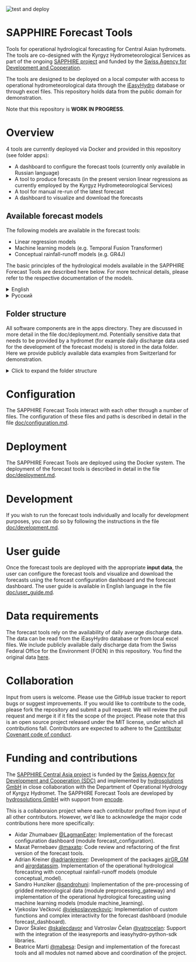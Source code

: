 ![test and deploy](https://github.com/hydrosolutions/SAPPHIRE_Forecast_Tools/actions/workflows/test_deploy_main.yml/badge.svg)

# SAPPHIRE Forecast Tools
Tools for operational hydrological forecasting for Central Asian hydromets. The tools are co-designed with the Kyrgyz Hydrometeorological Services as part of the ongoing [SAPPHIRE project](https://www.hydrosolutions.ch/projects/sapphire-central-asia) and funded by the [Swiss Agency for Development and Cooperation](https://www.eda.admin.ch/eda/en/home/fdfa/organisation-fdfa/directorates-divisions/sdc.html).

The tools are designed to be deployed on a local computer with access to operational hydrometeorological data through the [iEasyHydro](https://ieasyhydro.org) database or through excel files. This repository holds data from the public domain for demonstration.

Note that this repository is **WORK IN PROGRESS**.

# Overview
4 tools are currently deployed via Docker and provided in this repository (see folder apps):
  - A dashboard to configure the forecast tools (currently only available in Russian language)
  - A tool to produce forecasts (in the present version linear regressions as currently employed by the Kyrgyz Hydrometeorological Services)
  - A tool for manual re-run of the latest forecast
  - A dashboard to visualize and download the forecasts

## Available forecast models
The following models are available in the forecast tools:
  - Linear regression models
  - Machine learning models (e.g. Temporal Fusion Transformer)
  - Conceptual rainfall-runoff models (e.g. GR4J)

The basic principles of the hydrological models available in the SAPPHIRE Forecast Tools are described here below. For more technical details, please refer to the respective documentation of the models.

<details>

<summary>English</summary>

**Empirical models**
Empirical models are based on statistical relationships that link the runoff to be predicted with data that is correlated with it, such as recent runoff, snow conditions, rainfall, or temperature.

***Linear regression***
The linear regression (LR) method currently implemented is only considering past runoff and no other predictors for runoff. It is the only method that does not consider weather forecasts for forecasting. It is also the only method which produces pentadal average runoff one day before the start of each pentad and not daily forecasts.

***Autoregressive model***
The auto-regressive integrated moving average (ARIMA) model is often used in the literature to forecast time series data with trend and seasonality.

***Machine learning models***
Machine learning (ML) models are empirical models which can handle many predictors and non-linearity as well as complex relationships that cannot easily be captured by other model types. The machine learning models learn common patterns applicable to all rivers as opposed to tailoring models to individual rivers. We therefore have one model of each model type that is applied to make forecasts for all mountainous rivers.
ML models include static features (elevation, land use, etc.) into the model as predictors.
The currently available machine learning models are suited for forecasting time series with complex patterns. The average forecast of all 3 machine learning models is called the Neural Ensemble (NE).

*Temporal Fusion Transformer (TFT)*
TFT models learn which parts of the entire time series are most important predictors to forecast patterns in the runoff. They are especially good at identifying both short-term and long-term dependencies dynamically (a mechanism called attention) which might be missed by simpler methods as TIDE and are therefore suited for handling slow and/or complex processes. The TFT is the most sophisticated but also the most complex and resource intensive ML model.

*Time-Series Dense Encoder (TIDE)*
TIDE models, like TFT models, learn which parts of the time series are most important but then simplify the time series for forecasting (a mechanism called dense encoding leading to a simplification of the attention mechanism). It is faster and easier to train than TFT but may not capture very slow or complex relationships between the data.

*Time-series Mixer (TSMIXER)*
While TFT and TIDE use static data as a separate layer next to the time-series data, TSMIXER combines both data types and different time steps across time steps and evaluates the impact of each static feature on the dynamic feature. This process is called mixing and allows the model to capture the influence of static features in a more integrated way than TFT and TIDE. TSMIXER is simpler and therefore easier to train than TFT and TIDE, but it does not have the attention mechanism.

**Conceptual models**
Conceptual rainfall runoff models (RRM) implement the main runoff formation processes in a spatially semi-distributed way. Semi-distributed means that we define zones with similar runoff formation characteristics and accumulate runoff from these zones at the outlet. In the Forecast Tools, we correct the simulated forecasts using measured runoff data in a process called Data Assimilation and therefore call the model Rainfall Runoff Assimilation Model (RRAM). Our models uncertainties in model parameters and forcing into account. The forecast range is determined by the parameter and the forcing uncertainty.
This type of forecasting is state-of-the-art and often used in operational runoff forecasting in Central Europe. We have this model type for Ala Archa and Toktogul Inflow only because model setup, calibration and validation are much more involved than for empirical models.

**Ensemble Mean (EM)**
The average pentadal forecast over all models which have a forecast accuracy of 80% or higher is combined in the ensemble mean.
</details>

<details>

<summary>Русский</summary>

**Эмпирические модели**
Эмпирические модели основаны на статистических взаимосвязях, которые связывают прогнозируемый сток с данными, с ним коррелирующими, такими как недавний сток, снег, осадки или температура.

***Линейная регрессия***
Метод линейной регрессии (LR), реализованный в данный момент, учитывает только прошлый сток и не использует другие предикторы для стока. Это единственный метод, который не использует прогнозы погоды для предсказания. Также это единственный метод, который производит пентадальные средние значения стока за день до начала каждого пентада, а не ежедневные прогнозы.

***Автопрогнозирующая модель***
Модель авторегрессионного интегрированного скользящего среднего (ARIMA) часто используется в литературе для прогнозирования временных рядов с трендом и сезонностью.

***Модели машинного обучения***
Модели машинного обучения (ML) — это эмпирические модели, которые могут обрабатывать множество предикторов и нелинейности, а также сложные зависимости, которые трудно захватить другими типами моделей. Модели машинного обучения изучают общие закономерности, применимые ко всем рекам, в отличие от создания моделей для отдельных рек. Поэтому для всех горных рек используется по одной модели каждого типа.
Модели машинного обучения включают статические характеристики (высота над уровнем моря, тип подстилающей поверхности и др.) как предикторы.
Доступные в настоящее время модели машинного обучения подходят для прогнозирования временных рядов с комплексными паттернами. Средний прогноз всех 3 моделей машинного обучения называется Нейронным ансамблем (NE).

*Temporal Fusion Transformer (TFT)*
Модели TFT изучают, какие части всего временного ряда являются наиболее важными предсказателями для прогнозирования паттернов стока. Они особенно хороши в выявлении как краткосрочных, так и долгосрочных зависимостей динамически (механизм, называемый вниманием), которые могут быть упущены более простыми методами, такими как TIDE, и поэтому подходят для обработки медленных и/или сложных процессов. TFT является самой сложной, но также и самой ресурсозатратной моделью машинного обучения.

*Time-Series Dense Encoder (TIDE)*
Модели TIDE, как и модели TFT, изучают, какие части временного ряда наиболее важны, но затем упрощают временной ряд для прогнозирования (механизм, называемый плотным кодированием, что приводит к упрощению механизма внимания). Эта модель быстрее и проще в обучении, чем TFT, но может не захватывать очень медленные или сложные зависимости между данными.

*Time-series Mixer (TSMIXER)*
В то время как TFT и TIDE используют статические данные как отдельный слой рядом с данными временного ряда, TSMIXER сочетает оба типа данных и различные временные шаги и оценивает влияние каждого статического признака на динамический признак. Этот процесс называется смешиванием и позволяет модели захватывать влияние статических признаков более интегрированным способом, чем TFT и TIDE. TSMIXER проще и поэтому легче обучать, чем TFT и TIDE, но он не имеет механизма внимания.

**Концептуальные модели**
Концептуальные модели формирования стока (RRM) реализуют основные процессы формирования стока в пространственно полусмещенном виде. Полусмещенное означает, что мы определяем зоны с похожими характеристиками формирования стока и аккумулируем сток из этих зон на выходе. В инструментах прогнозирования мы корректируем смоделированные прогнозы с использованием измеренных данных о стоке в процессе, называемом ассимиляцией данных, и поэтому называем модель Моделью ассимиляции стока (RRAM). Мы учитываем неопределенности в параметрах модели и воздействии. Диапазон прогноза определяется неопределенностью параметров и воздействия.
Этот тип прогнозирования является современным и часто используется в оперативном прогнозировании стока в Центральной Европе. Мы имеем этот тип модели только для Ала-Арчи и притока в Токтогул, так как настройка модели, калибровка и валидация гораздо более сложны, чем для эмпирических моделей.

**Среднее ансамбля (EM)**
Средний пентадальный прогноз по всем моделям с точностью прогноза 80% и выше комбинируется в ансамблевое среднее.


</details>


## Folder structure
All software components are in the apps directory. They are discussed in more detail in the file doc/deployment.md.
Potentially sensitive data that needs to be provided by a hydromet (for example daily discharge data used for the development of the forecast models) is stored in the data folder. Here we provide publicly available data examples from Switzerland for demonstration.
<details>
<summary>Click to expand the folder structure</summary>
Files that need to be reviewed and potentially edited or replaced for local deployment are highlighted with a #.


- `SAPPHIRE_FORECAST_TOOLS`
  - `apps`: The software components of the SAPPHIRE Forecast Tools.
    - `backend` (being deprecated): The backend of the forecast tools. This is the component that produces the forecasts.
    - `config`: A demo-configuration of the forecast tools.
      - `locale`: Translations for the forecast dashboard. Currently only available in English and Russian language.
      - `.env`: Holds file and folder paths as well as access information to the iEasyHydro Database. This file is read by all forecast tools when deployed using Docker.
      - `.env_develop`: Same as .env but for local development. This file is read by all forecast tools when run locally as local folder structure differs from deployed folder structure.
      - `#config_all_stations_library.json`: Information about all stations that are potentially available for the forecasting tools. This includes station codes, names, and coordinates.
      - `#config_development_restrict_station_selection.json`: A list of stations that are available for the development of the forecast models. This file restricts the stations selected by the forecast configuration dashboard to the stations that are actually available for development.
      - `config_output.json`: Defines what outputs are generated by the forecast tools. This file is written by the forecast configuration dashboard.
      - `config_stations_selection.json`: A list of stations selected for the production of forecasts. This file is written by the forecast configuration dashboard.
    - `configuration_dashboard`: A user interface to configure for which stations forecasts are produced and what outputs are generated. The dashboard is written in R and uses the Shiny framework.
      - `www`: Static files (icon Station.jpg) used by the dashboard.
      - `dockerfile`: Dockerfile to build the docker image for the forecast configuration dashboard.
      - `forecast_configuration.R`: The R script that runs the forecast configuration dashboard.
    - `forecast_dashboard`: A user interface to visualize and download the forecasts. The dashboard is written in python and uses the panel framework.
      - `www`: Static files (icon Pentad.jpg) used by the dashboard.
      - `Dockerfile`: Dockerfile to build the docker image for the forecast dashboard.
      - `forecast_dashboard.py`: The python script that runs the forecast dashboard.
    - `iEasyHydroForecast`: A collection of python functions that are used by the linear regression tool.
    - `internal_data`: Data that is written and used by the forecast tools.
      - `forecasts_pentad.csv`: The forecasts produced by the forecast backend. This file is written by the forecast backend and read by the forecast dashboard.
      - `hydrograph_day.csv`: Daily data used for visualization. This file is written by the forecast configuration dashboard and read by the forecast backend.
      - `hydrograph_pentad.csv`: Pentad data used for visualization. This file is written by the forecast configuration dashboard and read by the forecast backend.
      - `latest_successful_run.txt`: A text file that holds the date of the latest successful run of the forecast backend. This file is written and read by the forecast backend.
    - `reset_forecast_run_date`: A module used to re-run the latest forecast. This is useful if new data becomes available that should be included in the latest forecast.
      - `Dockerfile`: Dockerfile to build the docker image for the reset forecast run date tool.
      - `rerun_forecast.py`: The python script that runs the reset forecast run date tool.
      - `requirements.txt`: List of python packages that need to be installed in the docker image.
    - `preprocessing_gateway`: A module that pre-processes gridded meteorological data for the forecast backend.
      - `Dockerfile`: Dockerfile to build the docker image for the preprocessing gateway.
      - `Quantile_Mapping_OP.py`: To downscale operational data to the basin level.
      - `extend_era5_reanalysis.py`: To fill potential gaps in the operational data with reanalysis data.
      - `get_era5_reanalysis_data.py`: To get ERA5-Land data to produce hindcasts.
      - `requirements.txt`: List of python packages that need to be installed in the docker image.
    - `bat` (being deprecated): Batch files that are used for deployment on Windows.
    - `#data`: Example data to demonstrate how the forecast tools work. The Needs to be replaced with data by the hydromet organization for deployment. The data and file formats are described in more detail in the file doc/user_guide.md.
      - `daily_runoff`: Daily discharge data for the development of the forecast models. The data is stored in Excel files. The paths to these files are configured in the .env file.
      - `GIS`: GIS data for the forecast configuration dashboard. The data is stored in shape files. The paths to these files are configured in the .env file.
      - `reports`: Examples of forecast bulletins produced by the forecast tools. Will be generated automatically if it does not exist.
      - `templates`: Templates for the forecast bulletins. The templates are stored in Excel files. The paths to these files are configured in the .env file.
        - `pentad_forecast_bulletin_template.xlsx`: Template for the pentad forecast bulletin. Edit according to your reporting requirements.
    - `doc`: Documentation of the forecast tools.

</details>

# Configuration
The SAPPHIRE Forecast Tools interact with each other through a number of files. The configuration of these files and paths is described in detail in the file [doc/configuration.md](doc/configuration.md).

# Deployment
The SAPPHIRE Forecast Tools are deployed using the Docker system. The deployment of the forecast tools is described in detail in the file [doc/deployment.md](doc/deployment.md).

# Development
If you wish to run the forecast tools individually and locally for development purposes, you can do so by following the instructions in the file [doc/development.md](doc/development.md).

# User guide
Once the forecast tools are deployed with the appropriate **input data**, the user can configure the forecast tools and visualize and download the forecasts using the forecast configuration dashboard and the forecast dashboard. The user guide is available in English language in the file [doc/user_guide.md](doc/user_guide.md).

# Data requirements
The forecast tools rely on the availability of daily average discharge data. The data can be read from the iEasyHydro database or from local excel files. We include publicly available daily discharge data from the Swiss Federal Office for the Environment (FOEN) in this repository. You find the original data [here](https://www.hydrodaten.admin.ch/en/seen-und-fluesse).

# Collaboration
Input from users is welcome. Please use the GitHub issue tracker to report bugs or suggest improvements. If you would like to contribute to the code, please fork the repository and submit a pull request. We will review the pull request and merge it if it fits the scope of the project. Please note that this is an open source project released under the MIT license, under which all contributions fall. Contributors are expected to adhere to the [Contributor Covenant code of conduct](https://www.contributor-covenant.org/).

# Funding and contributions
The [SAPPHIRE Central Asia project](https://www.hydrosolutions.ch/projects/sapphire-central-asia) is funded by the [Swiss Agency for Development and Cooperation (SDC)](https://www.sdc-cde.ch/en) and implemented by [hydrosolutions GmbH](https://www.hydrosolutions.ch/) in close collaboration with the Department of Operational Hydrology of Kyrgyz Hydromet. The SAPPHIRE Forecast Tools are developed by [hydrosolutions GmbH](https://www.hydrosolutions.ch/) with support from [encode](http://encode.global).

This is a collaboraion  project where each contributor profited from input of all other contributors. However, we'd like to acknowledge the major code contributions here more specifically:

- Aidar Zhumabaev [@LagmanEater](https://github.com/LagmanEater): Implementation of the forecast configuration dashboard (module forecast_configuration).
- Maxat Pernebaev [@maxatp](https://github.com/maxatp): Code review and refactoring of the first version of the forecast tools.
- Adrian Kreiner [@adriankreiner](https://github.com/adriankreiner): Development of the packages [airGR_GM]() and [airgrdatassim](). Implementation of the operational hydrological forecasting with conceptual rainfall-runoff models (module conceptual_model).
- Sandro Hunziker [@sandrohuni](https://github.com/sandrohuni): Implementation of the pre-processing of gridded meteorological data (module preprocessing_gateway) and implementation of the operational hydrological forecasting using machine learning models (module machine_learning).
- Vjekoslav Večković [@vjekoslavveckovic](https://github.com/vjekoslavveckovic): Implementation of custom functions and complex interactivity for the forecast dashboard (module forecast_dashboard).
- Davor Škalec [@skalecdavor](https://github.com/skalecdavor) and Vatroslav Čelan [@vatrocelan](https://github.com/vatrocelan): Support with the integration of the ieasyreports and ieasyhydro-python-sdk libraries.
- Beatrice Marti [@mabesa](https://github.com/mabesa): Design and implementation of the forecast tools and all modules not named above and coordination of the project.
